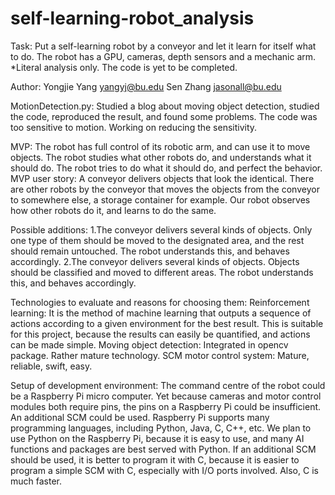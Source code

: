 # self-learning-robot_analysis
Task: Put a self-learning robot by a conveyor and let it learn for itself what to do. The robot has a GPU, cameras, depth sensors and a mechanic arm.  *Literal analysis only. The code is yet to be completed.

Author: Yongjie Yang   yangyj@bu.edu
        Sen Zhang   jasonall@bu.edu

MotionDetection.py:
Studied a blog about moving object detection, studied the code, reproduced the result, and found some problems. The code was too sensitive to motion. Working on reducing the sensitivity.

MVP: 
The robot has full control of its robotic arm, and can use it to move objects. The robot studies what other robots do, and understands what it should do. The robot tries to do what it should do, and perfect the behavior.
MVP user story: 
A conveyor delivers objects that look the identical. There are other robots by the conveyor that moves the objects from the conveyor to somewhere else, a storage container for example. Our robot observes how other robots do it, and learns to do the same.

Possible additions: 
1.The conveyor delivers several kinds of objects. Only one type of them should be moved to the designated area, and the rest should remain untouched. The robot understands this, and behaves accordingly.
2.The conveyor delivers several kinds of objects. Objects should be classified and moved to different areas. The robot understands this, and behaves accordingly.

Technologies to evaluate and reasons for choosing them: 
Reinforcement learning: It is the method of machine learning that outputs a sequence of actions according to a given environment for the best result. This is suitable for this project, because the results can easily be quantified, and actions can be made simple.
Moving object detection: Integrated in opencv package. Rather mature technology.
SCM motor control system: Mature, reliable, swift, easy.

Setup of development environment: 
The command centre of the robot could be a Raspberry Pi micro computer. Yet because cameras and motor control modules both require pins, the pins on a Raspberry Pi could be insufficient. An additional SCM could be used.
Raspberry Pi supports many programming languages, including Python, Java, C, C++, etc. We plan to use Python on the Raspberry Pi, because it is easy to use, and many AI functions and packages are best served with Python.
If an additional SCM should be used, it is better to program it with C, because it is easier to program a simple SCM with C, especially with I/O ports involved. Also, C is much faster.

